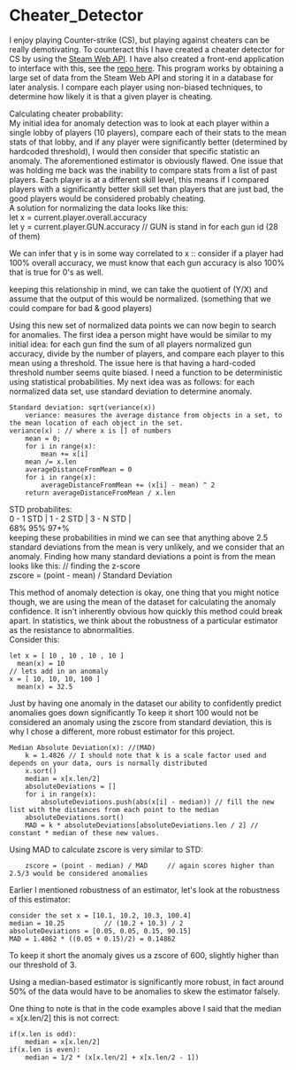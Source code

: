 # Cheater_Detector
I enjoy playing Counter-strike (CS), but playing against cheaters can be really demotivating. To counteract this I have 
created a cheater detector for CS by using the [Steam Web API](https://partner.steamgames.com/doc/webapi_overview). I 
have also created a front-end application to interface with this, see the [repo here](https://github.com/DawsonReschke/Cheater_detector_Client).
This program works by obtaining a large set of data from the Steam Web API and storing it in a database for later 
analysis. I compare each player using non-biased techniques, to determine how likely it is that a given player is cheating. 
   
Calculating cheater probability:   
	My initial idea for anomaly detection was to look at each player within a single lobby of players
(10 players), compare each of their stats to the mean stats of that lobby, and if any player were significantly better
(determined by hardcoded threshold), I would then consider that specific statistic an anomaly. 
	The aforementioned estimator is obviously flawed. One issue that was holding me back was the inability to compare
stats from a list of past players. Each player is at a different skill level, this means if I compared players with a 
significantly better skill set than players that are just bad, the good players would be considered probably cheating.    
A solution for normalizing the data looks like this:    
	let x = current.player.overall.accuracy   
	let y = current.player.GUN.accuracy // GUN is stand in for each gun id (28 of them)    

We can infer that y is in some way correlated to x :: consider if a player had 100% overall accuracy, 
we must know that each gun accuracy is also 100% that is true for 0's as well.   

keeping this relationship in mind, we can take the quotient of (Y/X) and assume that the output of this would be
normalized. (something that we could compare for bad & good players)    

Using this new set of normalized data points we can now begin to search for anomalies. The first idea a person 
might have would be similar to my initial idea: for each gun find the sum of all players normalized gun accuracy,
divide by the number of players, and compare each player to this mean using a threshold. The issue here is that having 
a hard-coded threshold number seems quite biased. I need a function to be deterministic using statistical probabilities. 
My next idea was as follows: for each normalized data set, use standard deviation to determine anomaly.   
```
Standard deviation: sqrt(veriance(x))
	veriance: measures the average distance from objects in a set, to the mean location of each object in the set. 
veriance(x) : // where x is [] of numbers
	mean = 0;
	for i in range(x):
		mean += x[i]
	mean /= x.len
	averageDistanceFromMean = 0
	for i in range(x):
		averageDistanceFromMean += (x[i] - mean) ^ 2
	return averageDistanceFromMean / x.len
```  
STD probabilites:  
	0 - 1 STD | 1 - 2 STD | 3 - N STD |   
	    68%		95%	   97+%  
keeping these probabilities in mind we can see that anything above 2.5 standard deviations from the mean is very unlikely,
and we consider that an anomaly. 
Finding how many standard deviations a point is from the mean looks like this: // finding the z-score  
	   zscore = (point - mean) / Standard Deviation   
  
This method of anomaly detection is okay, one thing that you might notice though, we are using the mean of the dataset for
calculating the anomaly confidence. It isn't inherently obvious how quickly this method could break apart. In statistics,
we think about the robustness of a particular estimator as the resistance to abnormalities.  
Consider this:   
```
let x = [ 10 , 10 , 10 , 10 ]  
  mean(x) = 10  
// lets add in an anomaly  
x = [ 10, 10, 10, 100 ]   
  mean(x) = 32.5  
```
Just by having one anomaly in the dataset our ability to confidently predict anomalies goes down significantly 
To keep it short 100 would not be considered an anomaly using the zscore from standard deviation, this is why 
I chose a different, more robust estimator for this project.
```
Median Absolute Deviation(x): //(MAD)
	k = 1.4826 // I should note that k is a scale factor used and depends on your data, ours is normally distributed
	x.sort()
	median = x[x.len/2]
	absoluteDeviations = []
	for i in range(x): 
		absoluteDeviations.push(abs(x[i] - median)) // fill the new list with the distances from each point to the median
	absoluteDeviations.sort()
	MAD = k * absoluteDeviations[absoluteDeviations.len / 2] // constant * median of these new values. 
```
Using MAD to calculate zscore is very similar to STD:   
```
	zscore = (point - median) / MAD		// again scores higher than 2.5/3 would be considered anomalies
```
Earlier I mentioned robustness of an estimator, let's look at the robustness of this estimator:   
```
consider the set x = [10.1, 10.2, 10.3, 100.4]    
median = 10.25 			// (10.2 + 10.3) / 2   
absoluteDeviations = [0.05, 0.05, 0.15, 90.15]  
MAD = 1.4862 * ((0.05 + 0.15)/2) = 0.14862   
```
To keep it short the anomaly gives us a zscore of 600, slightly higher than our threshold of 3.   

Using a median-based estimator is significantly more robust, in fact around 50% of the data would have to be anomalies to skew the estimator falsely.    

One thing to note is that in the code examples above I said that the median = x[x.len/2] this is not correct:   
```
if(x.len is odd): 
	median = x[x.len/2]
if(x.len is even):
	median = 1/2 * (x[x.len/2] + x[x.len/2 - 1])
```
